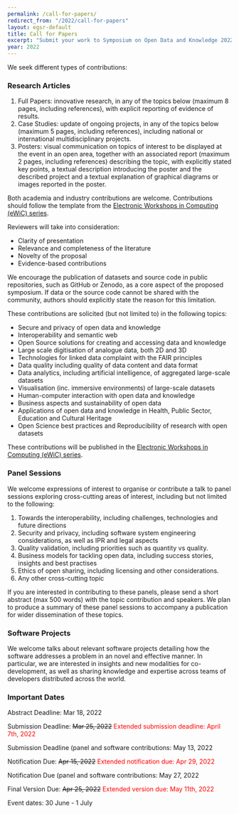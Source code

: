 ```yaml
---
permalink: /call-for-papers/
redirect_from: "/2022/call-for-papers"
layout: egsr-default
title: Call for Papers
excerpt: "Submit your work to Symposium on Open Data and Knowledge 20222"
year: 2022
---
```



We seek different types of contributions:

### Research Articles
1. Full Papers: innovative research, in any of the topics below (maximum 8 pages, including references), with  explicit reporting of evidence of results. 
2. Case Studies: update of ongoing projects, in any of the topics below (maximum 5 pages, including references), including national or international multidisciplinary projects.
3. Posters: visual communication on topics of interest to be displayed at the event in an open area, together with an associated report (maximum 2 pages, including references) describing the topic, with explicitly stated key points, a textual description introducing the poster and the described project and a textual explanation of graphical diagrams or images reported in the poster. 

Both academia and industry contributions are welcome. 
Contributions should follow the template from the [Electronic Workshops in Computing (eWiC) series](https://www.bcs.org/about-us/learned-publishing/electronic-workshops-in-computing-ewic/).

Reviewers will take into consideration:
- Clarity of presentation
- Relevance and completeness of the literature
- Novelty of the proposal
- Evidence-based contributions 

We encourage the publication of datasets and source code in public repositories, such as GitHub or Zenodo, as a core aspect of the proposed symposium. If data or the source code cannot be shared with the community, authors should explicitly state the reason for this limitation.

These contributions are solicited (but not limited to) in the following topics:
- Secure and privacy of open data and knowledge
- Interoperability and semantic web
- Open Source solutions for creating and accessing data and knowledge
- Large scale digitisation of analogue data, both 2D and 3D
- Technologies for linked data complaint with the FAIR principles  
- Data quality including quality of data content and data format
- Data analytics, including artificial intelligence, of aggregated large-scale datasets
- Visualisation (inc. immersive environments) of large-scale datasets
- Human-computer interaction with open data and knowledge
- Business aspects and sustainability of open data
- Applications of open data and knowledge in Health, Public Sector, Education and Cultural Heritage
- Open Science best practices and Reproducibility of research with open datasets


These contributions will be published in the [Electronic Workshops in Computing (eWiC) series](https://www.bcs.org/about-us/learned-publishing/electronic-workshops-in-computing-ewic/).

### Panel Sessions 
We welcome expressions of interest to organise or contribute a talk to panel sessions exploring cross-cutting areas of interest, including but not limited to the following: 

1. Towards the interoperability, including challenges, technologies and future directions
2. Security and privacy, including software system engineering considerations, as well as IPR and legal aspects 
3. Quality validation, including priorities such as quantity vs quality.
4. Business models for tackling open data, including success stories, insights and best practises
5. Ethics of open sharing, including licensing and other considerations.
6. Any other cross-cutting topic

If you are interested in contributing to these panels, please send a short abstract (max 500 words) with the topic contribution and speakers. We plan to produce a summary of these panel sessions to accompany a publication for wider dissemination of these topics.

### Software Projects
We welcome talks about relevant software projects detailing how the software addresses a problem in an novel and effective manner. In particular, we are interested in insights and new modalities for co-development, as well as sharing knowledge and expertise across teams of developers distributed across the world.

### Important Dates
Abstract Deadline: Mar 18, 2022

Submission Deadline: ~~Mar 25, 2022~~ <span style="color:red">Extended submission deadline: April 7th, 2022</span>

Submission Deadline (panel and software contributions: May 13, 2022

Notification Due: ~~Apr 15, 2022~~ <span style="color:red">Extended notification due: Apr 29, 2022</span>

Notification Due (panel and software contributions: May 27, 2022

Final Version Due: ~~Apr 25, 2022~~ <span style="color:red">Extended version due: May 11th, 2022</span>

Event dates: 30 June - 1 July
